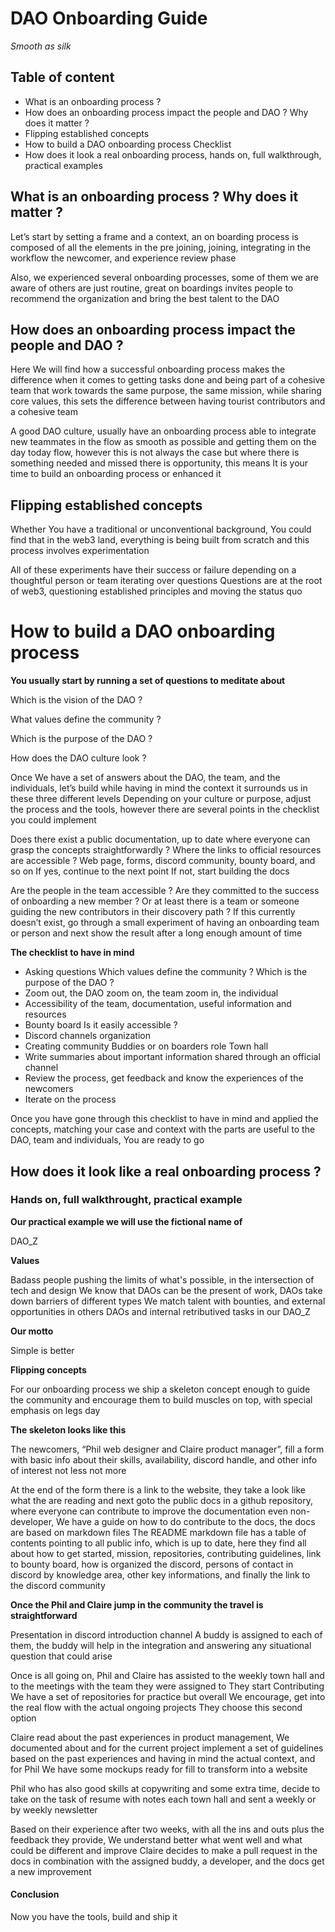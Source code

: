 # DAO Onboarding Guide

*Smooth as silk*

## Table of content
* What is an onboarding process  ?
* How does an onboarding process impact the people and DAO ? Why does it matter  ?
* Flipping established concepts
* How to build a DAO onboarding process Checklist
* How does it look a real onboarding process, hands on, full walkthrough, practical examples

## What is an onboarding process ? Why does it matter  ?
Let’s start by setting a frame and a context, an on boarding process is composed of all the elements in the pre joining, joining, integrating in the workflow the newcomer, and experience review phase

Also, we experienced several onboarding processes, some of them we are aware of others are just routine, great on boardings invites people to recommend the organization and bring the best talent to the DAO

## How does an onboarding process impact the people and DAO  ? 

Here We will find how a successful onboarding process makes the difference when it comes to getting tasks done and being part of a cohesive team that work towards the same purpose, the same mission, while sharing core values, this sets the difference between having tourist contributors and a cohesive team

A good DAO culture, usually have an onboarding process able to integrate new teammates in the flow as smooth as possible and getting them on the day today flow, however this is not always the case but where there is something needed and missed there is opportunity, this means It is your time to build an onboarding process or enhanced it

## Flipping established concepts

Whether You have a traditional or unconventional background, You could find that in the web3 land, everything is being built from scratch and this process involves experimentation

All of these experiments have their success or failure depending on a thoughtful person or team iterating over questions Questions are at the root of web3, questioning established principles and moving the status quo




# How to build a DAO onboarding process
**You usually start by running a set of questions to meditate about**

Which is the vision of the DAO ?

What values define the community ? 

Which is the purpose of the DAO ?

How does the DAO culture look ?

Once We have a set of answers about the DAO, the team, and the individuals, let’s build while having in mind the context it surrounds us in these three different levels
Depending on your culture or purpose, adjust the process and the tools, however there are several points in the checklist you could implement

Does there exist a public documentation, up to date where everyone can grasp the concepts straightforwardly ? Where the links to official resources are accessible ? Web page, forms, discord community, bounty board, and so on If yes, continue to the next point If not, start building the docs

Are the people in the team accessible ? Are they committed to the success of onboarding a new member ? Or at least there is a team or someone guiding the new contributors in their discovery path ? If this currently doesn’t exist, go through a small experiment of having an onboarding team or person and next show the result after a long enough amount of time

**The checklist to have in mind**
* Asking questions Which values define the community ? Which is the purpose of the DAO ?
* Zoom out, the DAO zoom on, the team zoom in, the individual
* Accessibility of the team, documentation, useful information and resources
* Bounty board Is it easily accessible ?
* Discord channels organization
* Creating community Buddies or on boarders role Town hall 
* Write summaries about important information shared through an official channel
* Review the process, get feedback and know the experiences of the newcomers
* Iterate on the process

Once you have gone through this checklist to have in mind and applied the concepts, matching your case and context with the parts are useful to the DAO, team and individuals, You are ready to go

## How does it look like a real onboarding process ? 
### Hands on, full walkthrought, practical example


**Our practical example we will use the fictional name of**

DAO_Z

**Values**

Badass people pushing the limits of what's possible, in the intersection of tech and design
We know that DAOs can be the present of work, DAOs take down barriers of different types
We match talent with bounties, and external opportunities in others DAOs and internal retributived tasks in our DAO_Z

**Our motto** 

Simple is better

**Flipping concepts**

For our onboarding process we ship a skeleton concept enough to guide the community and encourage them to build muscles on top, with special emphasis on legs day

**The skeleton looks like this**

The newcomers, “Phil web designer and Claire product manager”, fill a form with basic info about their skills, availability, discord handle, and other info of interest not less not more

At the end of the form there is a link to the website, they take a look like what the are reading and next goto  the public docs in a github repository, where everyone can contribute to improve the documentation even non-developer, We have a guide on how to do contribute to the docs, the docs are based on markdown files
The README markdown file has a table of contents pointing to all public info, which is up to date, here they find all about how to get started, mission, repositories, contributing guidelines, link to bounty board, how is organized the discord, persons of contact in discord by knowledge area, other key informations, and finally the link to the discord community

**Once the Phil and Claire  jump in the community the travel is straightforward**

Presentation in discord introduction channel
A buddy is assigned to each of them, the buddy will help in the integration and answering any situational question that could arise

Once is all going on, Phil and Claire has assisted to the weekly town hall and to the meetings with the team they were assigned to
They start Contributing We have a set of repositories for practice but overall We encourage, get into the real flow with the actual ongoing projects They choose this second option

Claire read about the past experiences in product management, We documented about and for the current project implement a set of guidelines based on the past experiences and having in mind the actual context, and for Phil We have some mockups ready for fill to transform into a website

Phil who has also good skills at copywriting and some extra time, decide to take on the task of resume with notes each town hall and sent a weekly or by weekly newsletter

Based on their experience after two weeks, with all the ins and outs plus the feedback they provide, We understand better what went well and what could be different and improve
Claire decides to make a pull request in the docs in combination with the assigned buddy, a developer, and the docs get a new improvement


#### Conclusion
Now you have the tools, build and ship it